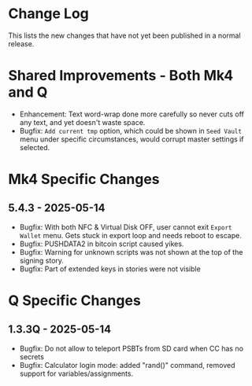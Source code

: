 # Change Log

This lists the new changes that have not yet been published in a normal release.

# Shared Improvements - Both Mk4 and Q

- Enhancement: Text word-wrap done more carefully so never cuts off any text, and yet
  doesn't waste space.
- Bugfix: `Add current tmp` option, which could be shown in `Seed Vault` menu under
  specific circumstances, would corrupt master settings if selected.


# Mk4 Specific Changes

## 5.4.3 - 2025-05-14

- Bugfix: With both NFC & Virtual Disk OFF, user cannot exit `Export Wallet` menu. Gets stuck
  in export loop and needs reboot to escape.
- Bugfix: PUSHDATA2 in bitcoin script caused yikes.
- Bugfix: Warning for unknown scripts was not shown at the top of the signing story.
- Bugfix: Part of extended keys in stories were not visible


# Q Specific Changes

## 1.3.3Q - 2025-05-14

- Bugfix: Do not allow to teleport PSBTs from SD card when CC has no secrets
- Bugfix: Calculator login mode: added "rand()" command, removed support
  for variables/assignments.

